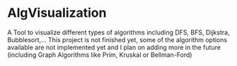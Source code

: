 # AlgVisualization
A Tool to visualize different types of algorithms including DFS, BFS, Dijkstra, Bubblesort,...
This project is not finished yet, some of the algorithm options available are not implemented yet and I plan on adding more in the future (including Graph Algorithms like Prim, Kruskal or Bellman-Ford)

